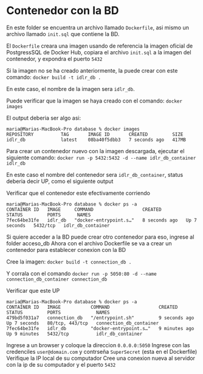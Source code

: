 # Contenedor con la BD

En este folder se encuentra un archivo llamado `Dockerfile`, asi mismo un archivo llamado `init.sql` que contiene la BD.

El `Dockerfile` creara una imagen usando de referencia la imagen oficial de PostgressSQL de Docker Hub, copiara el archivo `init.sql` a la imagen del contenedor, y expondra el puerto `5432`

Si la imagen no se ha creado anteriormente, la puede crear con este comando: `docker build -t idlr_db .`

En este caso, el nombre de la imagen sera `idlr_db`.

Puede verificar que la imagen se haya creado con el comando: `docker images`

El output deberia ser algo asi:

```
maria@Marias-MacBook-Pro database % docker images
REPOSITORY          TAG       IMAGE ID       CREATED         SIZE
idlr_db             latest    08ba40f5dbb3   7 seconds ago   417MB
```

Para crear un contenedor nuevo con la imagen descargada, ejecutar el siguiente comando: `docker run -p 5432:5432 -d --name idlr_db_container idlr_db`

En este caso el nombre del contenedor sera `idlr_db_container`, status deberia decir UP, como el siguiente output

Verificar que el contenedor este efectivamente corriendo
```
maria@Marias-MacBook-Pro database % docker ps -a
CONTAINER ID   IMAGE     COMMAND                  CREATED         STATUS         PORTS      NAMES
7fec64be31fe   idlr_db   "docker-entrypoint.s…"   8 seconds ago   Up 7 seconds   5432/tcp   idlr_db_container
```

Si quiere acceder a la BD puede crear otro contenedor para eso, ingrese al folder acceso_db Ahora con el archivo Dockerfile se va a crear un contenedor para establecer conexion con la BD

Cree la imagen: `docker build -t connection_db .`

Y corrala con el comando `docker run -p 5050:80 -d --name connection_db_container connection_db`

Verificar que este UP

```
maria@Marias-MacBook-Pro database % docker ps -a
CONTAINER ID   IMAGE           COMMAND                  CREATED         STATUS         PORTS             NAMES
479bd5f031a7   connection_db   "/entrypoint.sh"         9 seconds ago   Up 7 seconds   80/tcp, 443/tcp   connection_db_container
7fec64be31fe   idlr_db         "docker-entrypoint.s…"   9 minutes ago   Up 9 minutes   5432/tcp          idlr_db_container
```

Ingrese a un browser y coloque la direccion `0.0.0.0:5050`
Ingrese con las credenciles `user@domain.com` y contrseña `SuperSecret` (esta en el Dockerfile)
Verifique la IP local de su computador
Cree una conexion nueva al servidor con la ip de su computador y el puerto `5432`
